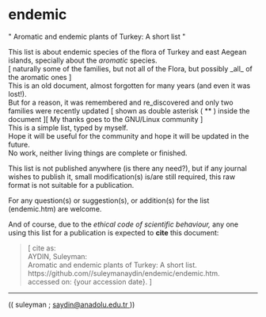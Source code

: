 # endemic
" Aromatic and endemic plants of Turkey: A short list "
<p> This list is about endemic species of the flora of Turkey and east Aegean islands, specially about the <i>aromatic</i> species.
<br> [ naturally some of the families, but not all of the Flora, but possibly _all_ of the aromatic ones ]
<br> This is an old document, almost forgotten for many years (and even it was lost!). 
<br> But for a reason, it was remembered and re_discovered and only two families were recently updated [ shown as double asterisk ( ** ) inside the document ][ My thanks goes to the GNU/Linux  community ] 
<br> This is a simple list, typed by myself.
<br> Hope it will be useful for the community and hope it will be updated in the future.
<br> No work, neither living things are complete or finished.
  
<p> This list is not published anywhere (is there any need?), but if any journal wishes to publish it, small modification(s) is/are still required, this raw format is not suitable for a publication.
  
<p> For any question(s) or suggestion(s), or addition(s) for the list (endemic.htm) are welcome.
  
<p> And of course, due to the <i> ethical code of scientific behaviour,</i>  any one using this list for a publication is expected to <b>cite</b> this document:
<p>
<blockquote> 
[ cite as: 
<br> AYDIN, Suleyman: 
<br> Aromatic and endemic plants of Turkey: A short list.  
<br> https://github.com//suleymanaydin/endemic/endemic.htm.
<br> accessed on: {your accession date}.
]
</blockquote>
<hr>
<p> (( suleyman ; <a href="mailto:saydin@anadolu.edu.tr">  saydin@anadolu.edu.tr  </a> ))
